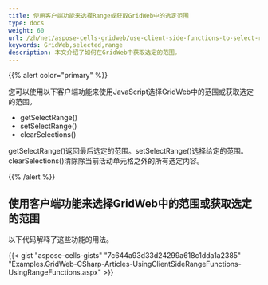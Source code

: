 ```yaml
---
title: 使用客户端功能来选择Range或获取GridWeb中的选定范围
type: docs
weight: 60
url: /zh/net/aspose-cells-gridweb/use-client-side-functions-to-select-range-or-get-the-selected-range/
keywords: GridWeb,selected,range
description: 本文介绍了如何在GridWeb中获取选定的范围。
---
```


{{% alert color="primary" %}} 

您可以使用以下客户端功能来使用JavaScript选择GridWeb中的范围或获取选定的范围。

- getSelectRange()
- setSelectRange()
- clearSelections()

getSelectRange()返回最后选定的范围。setSelectRange()选择给定的范围。clearSelections()清除除当前活动单元格之外的所有选定内容。

{{% /alert %}} 
## **使用客户端功能来选择GridWeb中的范围或获取选定的范围**
以下代码解释了这些功能的用法。



{{< gist "aspose-cells-gists" "7c644a93d33d24299a618c1dda1a2385" "Examples.GridWeb-CSharp-Articles-UsingClientSideRangeFunctions-UsingRangeFunctions.aspx" >}}
